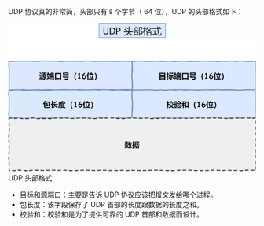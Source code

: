 UDP 协议真的非常简，头部只有 `8` 个字节（ 64 位），UDP 的头部格式如下：

![图片](image/640-16391402151846.webp)UDP 头部格式

- 目标和源端口：主要是告诉 UDP 协议应该把报文发给哪个进程。
- 包长度：该字段保存了 UDP 首部的长度跟数据的长度之和。
- 校验和：校验和是为了提供可靠的 UDP 首部和数据而设计。